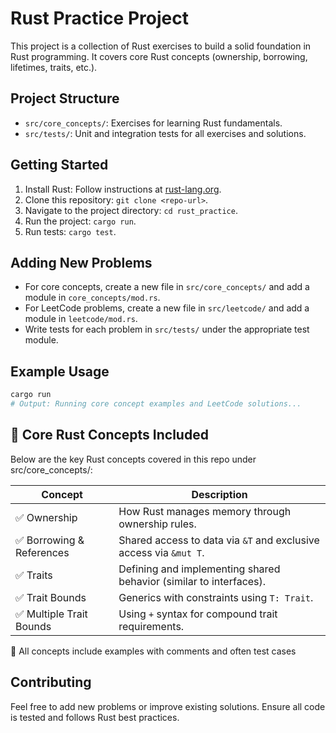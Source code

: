 # Rust Practice Project

This project is a collection of Rust exercises to build a solid foundation in Rust programming. It covers core Rust concepts (ownership, borrowing, lifetimes, traits, etc.).

## Project Structure
- `src/core_concepts/`: Exercises for learning Rust fundamentals.
- `src/tests/`: Unit and integration tests for all exercises and solutions.

## Getting Started
1. Install Rust: Follow instructions at [rust-lang.org](https://www.rust-lang.org/).
2. Clone this repository: `git clone <repo-url>`.
3. Navigate to the project directory: `cd rust_practice`.
4. Run the project: `cargo run`.
5. Run tests: `cargo test`.

## Adding New Problems
- For core concepts, create a new file in `src/core_concepts/` and add a module in `core_concepts/mod.rs`.
- For LeetCode problems, create a new file in `src/leetcode/` and add a module in `leetcode/mod.rs`.
- Write tests for each problem in `src/tests/` under the appropriate test module.

## Example Usage
```bash
cargo run
# Output: Running core concept examples and LeetCode solutions...
```

## 📘 Core Rust Concepts Included
Below are the key Rust concepts covered in this repo under src/core_concepts/:

| Concept                  | Description                                                                 |
|--------------------------|-----------------------------------------------------------------------------|
| ✅ Ownership              | How Rust manages memory through ownership rules.                           |
| ✅ Borrowing & References | Shared access to data via `&T` and exclusive access via `&mut T`.           |
| ✅ Traits                 | Defining and implementing shared behavior (similar to interfaces).          |
| ✅ Trait Bounds           | Generics with constraints using `T: Trait`.                                 |
| ✅ Multiple Trait Bounds  | Using `+` syntax for compound trait requirements.                           |  

📝 All concepts include examples with comments and often test cases

## Contributing
Feel free to add new problems or improve existing solutions. Ensure all code is tested and follows Rust best practices.